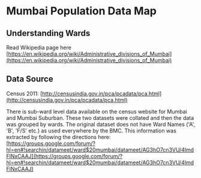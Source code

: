 
# Mumbai Population Data Map




## Understanding Wards

Read Wikipedia page here [https://en.wikipedia.org/wiki/Administrative_divisions_of_Mumbai](https://en.wikipedia.org/wiki/Administrative_divisions_of_Mumbai)

## Data Source

Census 2011: [http://censusindia.gov.in/pca/pcadata/pca.html](http://censusindia.gov.in/pca/pcadata/pca.html)

There is sub-ward level data available on the census website for Mumbai and Mumbai Suburban. These two datasets were collated and then the data was grouped by wards. 
The original dataset does not have Ward Names ('A', 'B', 'F/S' etc.) as used everywhere by the BMC. This information was extracted by following the directions here: [https://groups.google.com/forum/?hl=en#!searchin/datameet/ward$20mumbai/datameet/AG3hO7cn3VU/4lmdFlNxCAAJ](https://groups.google.com/forum/?hl=en#!searchin/datameet/ward$20mumbai/datameet/AG3hO7cn3VU/4lmdFlNxCAAJ)





